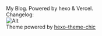 My Blog. Powered by hexo & Vercel.  
Changelog:  
![Alt](https://repobeats.axiom.co/api/embed/c54567e6db4d1326d34cc3a206426cdfcfe5f968.svg "Repobeats analytics image")  
Theme powered by [hexo-theme-chic](https://github.com/Siricee/hexo-theme-Chic)